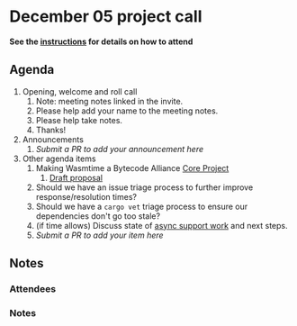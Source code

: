 # December 05 project call

**See the [instructions](../README.md) for details on how to attend**

## Agenda

1. Opening, welcome and roll call
    1. Note: meeting notes linked in the invite.
    1. Please help add your name to the meeting notes.
    1. Please help take notes.
    1. Thanks!
1. Announcements
    1. _Submit a PR to add your announcement here_
1. Other agenda items
    1. Making Wasmtime a Bytecode Alliance [Core Project](https://github.com/bytecodealliance/governance/blob/main/TSC/core-and-hosted-projects.md#applying-for-promotion-from-hosted-project-to-core-project)
        1. [Draft proposal](https://hackmd.io/@tschneidereit/S1e46RdXQye/edit)
    2. Should we have an issue triage process to further improve response/resolution times?
    3. Should we have a `cargo vet` triage process to ensure our dependencies don't go too stale?
    4. (if time allows) Discuss state of [async support work](https://github.com/bytecodealliance/rfcs/pull/38) and next steps.
    2. _Submit a PR to add your item here_

## Notes

### Attendees

### Notes
